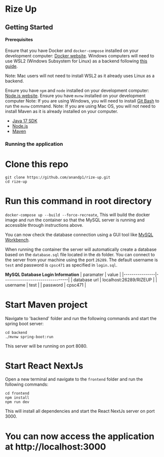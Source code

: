 # Rize Up

## Getting Started

#### Prerequisites

Ensure that you have Docker and `docker-compose` installed on your development computer: [Docker website](https://www.docker.com). Windows computers will need to use WSL2 (Windows Subsystem for Linux) as a backend following [this guide](https://learn.microsoft.com/en-us/windows/wsl/install).

Note: Mac users will not need to install WSL2 as it already uses Linux as a backend.

Ensure you have `npm` and `node` installed on your development computer: [Node.js website](https://nodejs.org/en/).
Ensure you have `mvnw` installed on your development computer
Note: If you are using Windows, you will need to install [Git Bash](https://git-scm.com/downloads) to run the `mvnw` command.
Note: If you are using Mac OS, you will not need to install Maven as it is already installed on your computer.

- [Java 17 SDK](https://www.oracle.com/java/technologies/javase/jdk17-archive-downloads.html)
- [Node.js](https://nodejs.org/en/)
- [Maven](https://maven.apache.org/install.html)

### Running the application

# Clone this repo

```
git clone https://github.com/anandp1/rize-up.git
cd rize-up
```

# Run this command in root directory

`docker-compose up --build --force-recreate`,
This will build the docker image and run the container so that the MySQL server is running and
accessible through instructions above.

You can now check the database connection using a GUI tool like [MySQL Workbench](https://www.mysql.com/products/workbench/).

When running the container the server will automatically create a database based on the `database.sql` file located in the `db` folder. You can connect to the server from your machine using the port `26289`. The default username is `test` and password is `cpsc471` as specified in `login.sql`.

**MySQL Database Login Information**
| paramater | value |
|----------------|---------------------------------|
| database url | localhost:26289/RIZEUP |
| username | test |
| password | cpsc471 |

# Start Maven project

Navigate to 'backend' folder and run the following commands and start the spring boot server:

```
cd backend
./mvnw spring-boot:run
```

This server will be running on port 8080.

# Start React NextJs

Open a new terminal and navigate to the `frontend` folder and run the following commands:

```
cd frontend
npm install
npm run dev
```

This will install all dependencies and start the React NextJs server on port 3000.

# You can now access the application at http://localhost:3000
